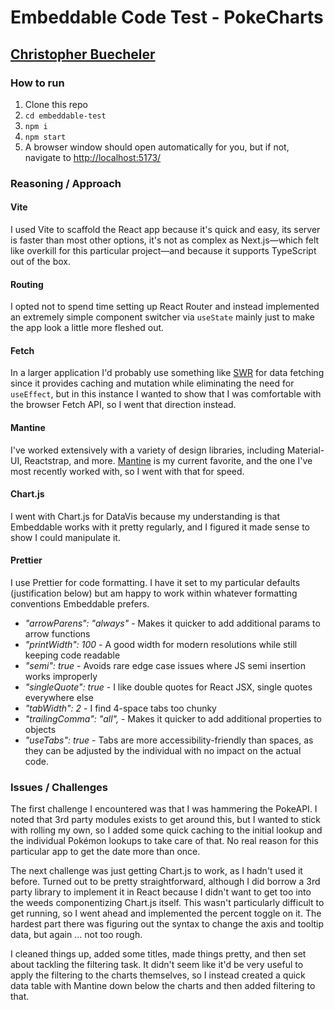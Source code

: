 # Embeddable Code Test - PokeCharts

## [Christopher Buecheler](https://closebrace.com)

### How to run

1. Clone this repo
2. `cd embeddable-test`
3. `npm i`
4. `npm start`
5. A browser window should open automatically for you, but if not, navigate to [http://localhost:5173/](http://localhost:5173/)

### Reasoning / Approach

#### Vite

I used Vite to scaffold the React app because it's quick and easy, its server is faster than most other options, it's not as complex as Next.js&mdash;which felt like overkill for this particular project&mdash;and because it supports TypeScript out of the box.

#### Routing

I opted not to spend time setting up React Router and instead implemented an extremely simple component switcher via `useState` mainly just to make the app look a little more fleshed out.

#### Fetch

In a larger application I'd probably use something like [SWR](https://swr.vercel.app/) for data fetching since it provides caching and mutation while eliminating the need for `useEffect`, but in this instance I wanted to show that I was comfortable with the browser Fetch API, so I went that direction instead.

#### Mantine

I've worked extensively with a variety of design libraries, including Material-UI, Reactstrap, and more. [Mantine](https://mantine.dev/) is my current favorite, and the one I've most recently worked with, so I went with that for speed.

#### Chart.js

I went with Chart.js for DataVis because my understanding is that Embeddable works with it pretty regularly, and I figured it made sense to show I could manipulate it.

#### Prettier

I use Prettier for code formatting. I have it set to my particular defaults (justification below) but am happy to work within whatever formatting conventions Embeddable prefers.

- _"arrowParens": "always"_ - Makes it quicker to add additional params to arrow functions
- _"printWidth": 100_ - A good width for modern resolutions while still keeping code readable
- _"semi": true_ - Avoids rare edge case issues where JS semi insertion works improperly
- _"singleQuote": true_ - I like double quotes for React JSX, single quotes everywhere else
- _"tabWidth": 2_ - I find 4-space tabs too chunky
- _"trailingComma": "all",_ - Makes it quicker to add additional properties to objects
- _"useTabs": true_ - Tabs are more accessibility-friendly than spaces, as they can be adjusted by the individual with no impact on the actual code.

### Issues / Challenges

The first challenge I encountered was that I was hammering the PokeAPI. I noted that 3rd party modules exists to get around this, but I wanted to stick with rolling my own, so I added some quick caching to the initial lookup and the individual Pokémon lookups to take care of that. No real reason for this particular app to get the date more than once.

The next challenge was just getting Chart.js to work, as I hadn't used it before. Turned out to be pretty straightforward, although I did borrow a 3rd party library to implement it in React because I didn't want to get too into the weeds componentizing Chart.js itself. This wasn't particularly difficult to get running, so I went ahead and implemented the percent toggle on it. The hardest part there was figuring out the syntax to change the axis and tooltip data, but again &hellip; not too rough.

I cleaned things up, added some titles, made things pretty, and then set about tackling the filtering task. It didn't seem like it'd be very useful to apply the filtering to the charts themselves, so I instead created a quick data table with Mantine down below the charts and then added filtering to that.
